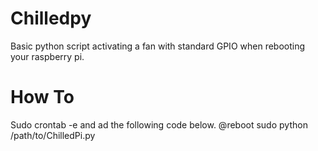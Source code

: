 # Chilledpy
Basic python script activating a fan with standard GPIO when rebooting your raspberry pi.

# How To
Sudo crontab -e and ad the following code below.
@reboot sudo python /path/to/ChilledPi.py

